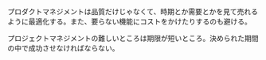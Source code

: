 プロダクトマネジメントは品質だけじゃなくて、時期とか需要とかを見て売れるように最適化する。また、要らない機能にコストをかけたりするのも避ける。

プロジェクトマネジメントの難しいところは期限が短いところ。決められた期間の中で成功させなければならない。

